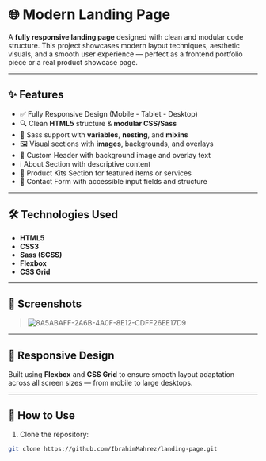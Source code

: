 # 🌐 Modern Landing Page

A **fully responsive landing page** designed with clean and modular code structure. This project showcases modern layout techniques, aesthetic visuals, and a smooth user experience — perfect as a frontend portfolio piece or a real product showcase page.

---

## ✨ Features

- ✅ Fully Responsive Design (Mobile - Tablet - Desktop)
- 🔍 Clean **HTML5** structure & **modular CSS/Sass**
- 🎨 Sass support with **variables**, **nesting**, and **mixins**
- 🖼️ Visual sections with **images**, backgrounds, and overlays
- 🧩 Custom Header with background image and overlay text
- ℹ️ About Section with descriptive content
- 🧰 Product Kits Section for featured items or services
- 📩 Contact Form with accessible input fields and structure

---

## 🛠️ Technologies Used

- **HTML5**
- **CSS3**
- **Sass (SCSS)**
- **Flexbox**
- **CSS Grid**

---

## 📸 Screenshots
> ![8A5ABAFF-2A6B-4A0F-8E12-CDFF26EE17D9](https://github.com/user-attachments/assets/80f792f3-57a6-4042-97bf-280480055732)

---

## 📱 Responsive Design

Built using **Flexbox** and **CSS Grid** to ensure smooth layout adaptation across all screen sizes — from mobile to large desktops.

---

## 🚀 How to Use

1. Clone the repository:
```bash
git clone https://github.com/IbrahimMahrez/landing-page.git



